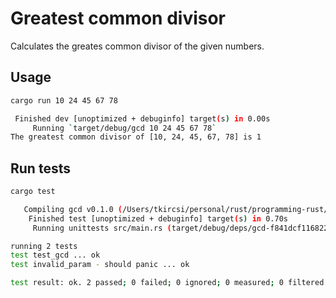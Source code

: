 # Greatest common divisor
Calculates the greates common divisor of the given numbers.

## Usage
```bash
cargo run 10 24 45 67 78

 Finished dev [unoptimized + debuginfo] target(s) in 0.00s
     Running `target/debug/gcd 10 24 45 67 78`
The greatest common divisor of [10, 24, 45, 67, 78] is 1
```

## Run tests
```bash
cargo test

   Compiling gcd v0.1.0 (/Users/tkircsi/personal/rust/programming-rust/gcd)
    Finished test [unoptimized + debuginfo] target(s) in 0.70s
     Running unittests src/main.rs (target/debug/deps/gcd-f841dcf116822c24)

running 2 tests
test test_gcd ... ok
test invalid_param - should panic ... ok

test result: ok. 2 passed; 0 failed; 0 ignored; 0 measured; 0 filtered out; finished in 0.00s
```
